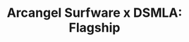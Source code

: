 ---
ee_id_show: '4504'
title: 'Arcangel Surfware x DSMLA: Flagship'
url: arcangel-surfware-x-dsmla
live_url:
year: '2019'
venue: DSMLA
state_country: LA
type:
dates:
wwwnews:
wwweblast:
pitch: Built a copy of the Arcangel Surfware scandinavian flagship @ DSMLA…
ps:
layout: shows
---